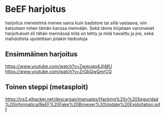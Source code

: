 # BeEF harjoitus

harjoitus menetelmä menee sama kuin badstore tai sillä vastaava, niin katsotaan miten tämän kanssa mennään. Sekä tänne kirjataan varsinaiset harjoitukset eli tähän mennässä mitä on tehty ja mitä havaittu ja jne, sekä mahdollista upotettaan jotakin tiedostoja 


## Ensimmäinen harjoitus

https://www.youtube.com/watch?v=Zwwugq4JhMU
https://www.youtube.com/watch?v=ZrGbQwQmrCQ


## Toinen steppi (metasploit)

https://ns2.elhacker.net/descargas/manuales/Hacking%20y%20Seguridad%20informatica/BeEF%20Fake%20Browser%20Update%20Exploitation.pdf





